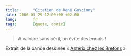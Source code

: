 ```yaml
---
title:      "Citation de René Goscinny"
date: 2006-03-29 12:00:00 +02:00
lang:       fr
tags:       [quote, comic]
---
```


> A vaincre sans péril, on évite des ennuis !

Extrait de la bande dessinée « [Astérix chez les Bretons](http://www.amazon.fr/exec/obidos/ASIN/2012101402/phpheaven-21) »
